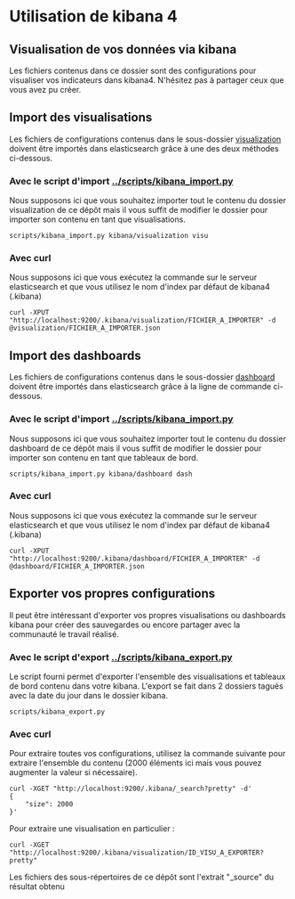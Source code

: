 # Utilisation de kibana 4
## Visualisation de vos données via kibana
Les fichiers contenus dans ce dossier sont des configurations pour visualiser vos indicateurs dans kibana4. N'hésitez pas à partager ceux que vous avez pu créer.


## Import des visualisations
Les fichiers de configurations contenus dans le sous-dossier [visualization](visualization) doivent être importés dans elasticsearch grâce à une des deux méthodes ci-dessous.

### Avec le script d'import [../scripts/kibana_import.py](kibana_import.py)
Nous supposons ici que vous souhaitez importer tout le contenu du dossier visualization de ce dépôt mais il vous suffit de modifier le dossier pour importer son contenu en tant que visualisations.

    scripts/kibana_import.py kibana/visualization visu


### Avec curl
Nous supposons ici que vous exécutez la commande sur le serveur elasticsearch et que vous utilisez le nom d'index par défaut de kibana4 (.kibana)

    curl -XPUT "http://localhost:9200/.kibana/visualization/FICHIER_A_IMPORTER" -d @visualization/FICHIER_A_IMPORTER.json


## Import des dashboards
Les fichiers de configurations contenus dans le sous-dossier [dashboard](dashboard) doivent être importés dans elasticsearch grâce à la ligne de commande ci-dessous.

### Avec le script d'import [../scripts/kibana_import.py](kibana_import.py)
Nous supposons ici que vous souhaitez importer tout le contenu du dossier dashboard de ce dépôt mais il vous suffit de modifier le dossier pour importer son contenu en tant que tableaux de bord.

    scripts/kibana_import.py kibana/dashboard dash


### Avec curl
Nous supposons ici que vous exécutez la commande sur le serveur elasticsearch et que vous utilisez le nom d'index par défaut de kibana4 (.kibana)

    curl -XPUT "http://localhost:9200/.kibana/dashboard/FICHIER_A_IMPORTER" -d @dashboard/FICHIER_A_IMPORTER.json


## Exporter vos propres configurations
Il peut être intéressant d'exporter vos propres visualisations ou dashboards kibana pour créer des sauvegardes ou encore partager avec la communauté le travail réalisé.

### Avec le script d'export [../scripts/kibana_export.py](kibana_export.py)
Le script fourni permet d'exporter l'ensemble des visualisations et tableaux de bord contenu dans votre kibana. L'export se fait dans 2 dossiers tagués avec la date du jour dans le dossier kibana.

    scripts/kibana_export.py


### Avec curl

Pour extraire toutes vos configurations, utilisez la commande suivante pour extraire l'ensemble du contenu (2000 éléments ici mais vous pouvez augmenter la valeur si nécessaire). 

    curl -XGET "http://localhost:9200/.kibana/_search?pretty" -d'
    {
        "size": 2000
    }'

Pour extraire une visualisation en particulier :

    curl -XGET "http://localhost:9200/.kibana/visualization/ID_VISU_A_EXPORTER?pretty"

Les fichiers des sous-répertoires de ce dépôt sont l'extrait "_source" du résultat obtenu

